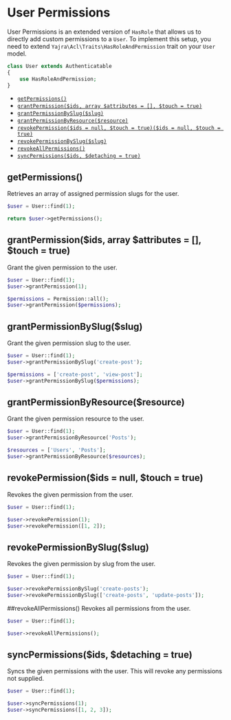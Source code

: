 # User Permissions

User Permissions is an extended version of `HasRole` that allows us to directly add custom permissions to a `User`. To implement this setup, you need to extend `Yajra\Acl\Traits\HasRoleAndPermission` trait on your `User` model.

```php
class User extends Authenticatable
{
    use HasRoleAndPermission;
}

```

- [`getPermissions()`](#get-permissions)
- [`grantPermission($ids, array $attributes = [], $touch = true)`](#grant)
- [`grantPermissionBySlug($slug)`](#grant-slug)
- [`grantPermissionByResource($resource)`](#grant-resource)
- [`revokePermission($ids = null, $touch = true)($ids = null, $touch = true)`](#revoke)
- [`revokePermissionBySlug($slug)`](#revoke-slug)
- [`revokeAllPermissions()`](#revoke-all)
- [`syncPermissions($ids, $detaching = true)`](#sync)


<a name="get-permissions"></a>
## getPermissions()
Retrieves an array of assigned permission slugs for the user.

```php
$user = User::find(1);

return $user->getPermissions();
```

<a name="grant"></a>
## grantPermission($ids, array $attributes = [], $touch = true)
Grant the given permission to the user.

```php
$user = User::find(1);
$user->grantPermission(1);

$permissions = Permission::all();
$user->grantPermission($permissions);
```

<a name="grant-slug"></a>
## grantPermissionBySlug($slug)
Grant the given permission slug to the user.

```php
$user = User::find(1);
$user->grantPermissionBySlug('create-post');

$permissions = ['create-post', 'view-post'];
$user->grantPermissionBySlug($permissions);
```

<a name="grant-resource"></a>
## grantPermissionByResource($resource)
Grant the given permission resource to the user.

```php
$user = User::find(1);
$user->grantPermissionByResource('Posts');

$resources = ['Users', 'Posts'];
$user->grantPermissionByResource($resources);
```

<a name="revoke"></a>
## revokePermission($ids = null, $touch = true)
Revokes the given permission from the user.

```php
$user = User::find(1);

$user->revokePermission(1);
$user->revokePermission([1, 2]);

```


<a name="revoke-slug"></a>
## revokePermissionBySlug($slug)
Revokes the given permission by slug from the user.

```php
$user = User::find(1);

$user->revokePermissionBySlug('create-posts');
$user->revokePermissionBySlug(['create-posts', 'update-posts']);

```


<a name="revoke-all"></a>
##revokeAllPermissions()
Revokes all permissions from the user.

```php
$user = User::find(1);

$user->revokeAllPermissions();
```

<a name="sync"></a>
## syncPermissions($ids, $detaching = true)
Syncs the given permissions with the user. This will revoke any permissions not supplied.

```php
$user = User::find(1);

$user->syncPermissions(1);
$user->syncPermissions([1, 2, 3]);
```
